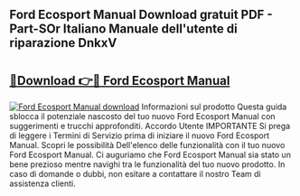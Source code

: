 ## Ford Ecosport Manual Download gratuit PDF - Part-SOr Italiano Manuale dell'utente di riparazione DnkxV

# <h2><a href="http://dff1nt.blite.top/?on=Ford+Ecosport+Manual">🔗Download 👉🔴 Ford Ecosport Manual</a></h2>

[![Ford Ecosport Manual download](https://i.imgur.com/lujVjoI.png)](http://dff1nt.blite.top/?on=Ford+Ecosport+Manual)
Informazioni sul prodotto Questa guida sblocca il potenziale nascosto del tuo nuovo Ford Ecosport Manual con suggerimenti e trucchi approfonditi. Accordo Utente IMPORTANTE Si prega di leggere i Termini di Servizio prima di iniziare il nuovo Ford Ecosport Manual. Scopri le possibilità Dell'elenco delle funzionalità con il tuo nuovo Ford Ecosport Manual. Ci auguriamo che Ford Ecosport Manual sia stato un bene prezioso mentre navighi tra le funzionalità del tuo nuovo prodotto. In caso di domande o dubbi, non esitare a contattare il nostro Team di assistenza clienti.
